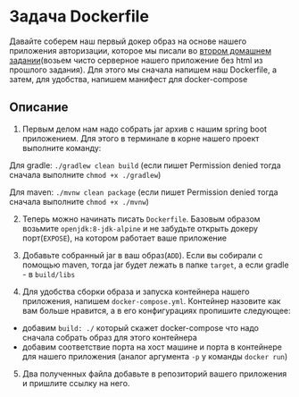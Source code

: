 # Задача Dockerfile

Давайте соберем наш первый докер образ на основе нашего приложения авторизации, которое мы писали во [втором домашнем задании](../../spring_boot_rest/task1/README.md)(возьем чисто серверное нашего приложение без html из прошлого задания). Для этого мы сначала напишем наш Dockerfile, а затем, для удобства, напишем манифест для docker-compose

## Описание

1. Первым делом нам надо собрать jar архив с нашим spring boot приложением. Для этого в терминале в корне нашего проект выполните команду:

Для gradle: `./gradlew clean build` (если пишет Permission denied тогда сначала выполните `chmod +x ./gradlew`)

Для maven: `./mvnw clean package` (если пишет Permission denied тогда сначала выполните `chmod +x ./mvnw`)

2. Теперь можно начинать писать `Dockerfile`. Базовым образом возьмите `openjdk:8-jdk-alpine` и не забудьте открыть докеру порт(`EXPOSE`), на котором работает ваше приложение

3. Добавьте собранный jar в ваш образ(`ADD`). Если вы собирали с помощью maven, тогда jar будет лежать в папке `target`, а если gradle - в `build/libs`

4. Для удобства сборки образа и запуска контейнера нашего приложения, напишем `docker-compose.yml`. Контейнер назовите как вам больше нравится, а в его конфигурациях пропишите следующее:
 - добавим `build: ./` который скажет docker-compose что надо сначала собрать образ для этого контейнера
 - добавим соответствие порта на хост машине и порта в контейнере для нашего приложения (аналог аргумента `-p` у команды `docker run`)
 
5. Два полученных файла добавьте в репозиторий вашего приложения и пришлите ссылку на него.
